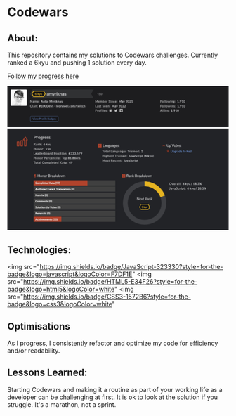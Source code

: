 # Codewars

## About:

This repository contains my solutions to Codewars challenges. Currently ranked a 6kyu and pushing 1 solution every day.

<a target="_blank" href="https://www.codewars.com/users/amyriknas" >Follow my progress here</a>

![alt tag](https://github.com/PurpleShadow1975/Codewars/blob/main/images/Codewars%20-%20screenshot1.jpg)
![alt tag](https://github.com/PurpleShadow1975/Codewars/blob/main/images/Codewars%20-%20screenshot2.jpg)

## Technologies:

<img src="https://img.shields.io/badge/JavaScript-323330?style=for-the-badge&logo=javascript&logoColor=F7DF1E"
<img src="https://img.shields.io/badge/HTML5-E34F26?style=for-the-badge&logo=html5&logoColor=white"
<img src="https://img.shields.io/badge/CSS3-1572B6?style=for-the-badge&logo=css3&logoColor=white"

## Optimisations

As I progress, I consistently refactor and optimize my code for efficiency and/or readability.

## Lessons Learned:

Starting Codewars and making it a routine as part of your working life as a developer can be challenging at first.
It is ok to look at the solution if you struggle. It's a marathon, not a sprint.
